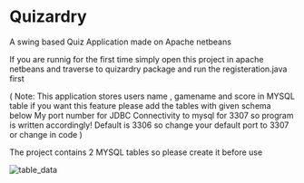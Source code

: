 # Quizardry
A swing based Quiz Application made on Apache netbeans 

If you are runnig for the first time simply open this project in apache netbeans and traverse to quizardry package and run the registeration.java first

( Note: This application stores users name , gamename and score in MYSQL table if you want this feature please add the tables with given schema below 
  My port number for JDBC Connectivity to mysql for 3307 so program is written accordingly! Default is 3306 so change your default port to 3307 or change in code 
)

The project contains 2 MYSQL tables so please create it before use 

![table_data](https://user-images.githubusercontent.com/104815163/230056265-e1a77bbd-b625-4091-879c-95b3ac591902.png)


